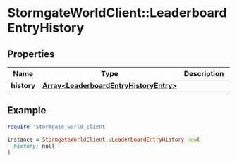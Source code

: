 # StormgateWorldClient::LeaderboardEntryHistory

## Properties

| Name | Type | Description | Notes |
| ---- | ---- | ----------- | ----- |
| **history** | [**Array&lt;LeaderboardEntryHistoryEntry&gt;**](LeaderboardEntryHistoryEntry.md) |  |  |

## Example

```ruby
require 'stormgate_world_client'

instance = StormgateWorldClient::LeaderboardEntryHistory.new(
  history: null
)
```

